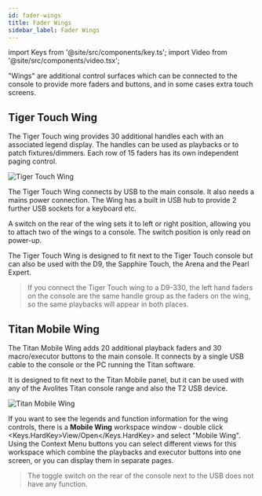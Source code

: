 ```yaml
---
id: fader-wings
title: Fader Wings
sidebar_label: Fader Wings
---
```


import Keys from '@site/src/components/key.ts';
import Video from '@site/src/components/video.tsx';

"Wings" are additional control surfaces which can be connected to the
console to provide more faders and buttons, and in some cases extra
touch screens.

## Tiger Touch Wing

The Tiger Touch wing provides 30 additional handles each with an
associated legend display. The handles can be used as playbacks or to
patch fixtures/dimmers. Each row of 15 faders has its own independent
paging control.

![Tiger Touch Wing](/docs/images/Tiger-Touch-Wing.png)

The Tiger Touch Wing connects by USB to the main console. It also needs
a mains power connection. The Wing has a built in USB hub to provide 2
further USB sockets for a keyboard etc.

A switch on the rear of the wing sets it to left or right
position, allowing you to attach two of the wings to a console. The switch position
is only read on power-up.

The Tiger Touch Wing is designed to fit next to the Tiger Touch console
but can also be used with the D9, the Sapphire Touch, the Arena and the
Pearl Expert.

> If you connect the Tiger Touch wing to a D9-330, the left hand faders on the console are the same handle group as the
faders on the wing, so the same playbacks will appear in both places.



## Titan Mobile Wing

The Titan Mobile Wing adds 20 additional playback faders and 30
macro/executor buttons to the main console. It connects by a single USB
cable to the console or the PC running the Titan software.

It is designed to fit next to the Titan Mobile panel, but it can be
used with any of the Avolites Titan console range and also the T2 USB device.

![Titan Mobile Wing](/docs/images/Titan-Mobile-Wing.png)

If you want to see the legends and function information for the wing controls, there is a **Mobile Wing** workspace window - double click <Keys.HardKey>View/Open</Keys.HardKey> and select "Mobile Wing". Using the Context Menu buttons you can select different views for this workspace which combine the playbacks and executor buttons into one screen, or you can display them in separate
pages.

> The toggle switch on the rear of the console next to the USB does not have any function.


